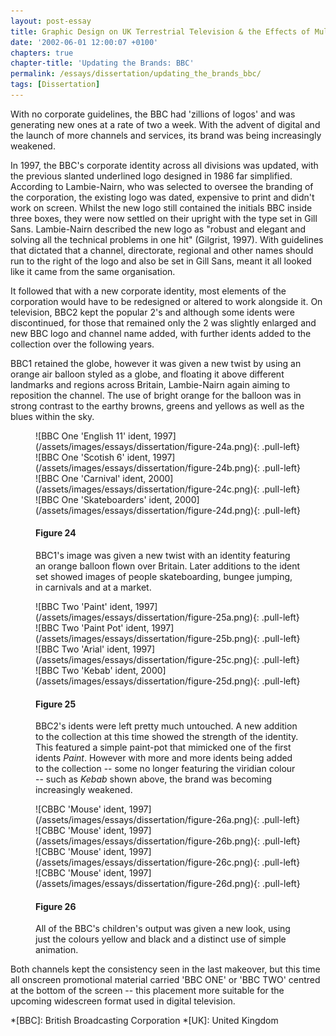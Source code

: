 ```yaml
---
layout: post-essay
title: Graphic Design on UK Terrestrial Television & the Effects of Multi-Channel Growth
date: '2002-06-01 12:00:07 +0100'
chapters: true
chapter-title: 'Updating the Brands: BBC'
permalink: /essays/dissertation/updating_the_brands_bbc/
tags: [Dissertation]
---
```

With no corporate guidelines, the BBC had 'zillions of logos' and was generating new ones at a rate of two a week. With the advent of digital and the launch of more channels and services, its brand was being increasingly weakened.

In 1997, the BBC's corporate identity across all divisions was updated, with the previous slanted underlined logo designed in 1986 far simplified. According to Lambie-Nairn, who was selected to oversee the branding of the corporation, the existing logo was dated, expensive to print and didn't work on screen. Whilst the new logo still contained the initials BBC inside three boxes, they were now settled on their upright with the type set in Gill Sans. Lambie-Nairn described the new logo as "robust and elegant and solving all the technical problems in one hit" (Gilgrist, 1997). With guidelines that dictated that a channel, directorate, regional and other names should run to the right of the logo and also be set in Gill Sans, meant it all looked like it came from the same organisation.

It followed that with a new corporate identity, most elements of the corporation would have to be redesigned or altered to work alongside it. On television, BBC2 kept the popular 2's and although some idents were discontinued, for those that remained only the 2 was slightly enlarged and new BBC logo and channel name added, with further idents added to the collection over the following years.

BBC1 retained the globe, however it was given a new twist by using an orange air balloon styled as a globe, and floating it above different landmarks and regions across Britain, Lambie-Nairn again aiming to reposition the channel. The use of bright orange for the balloon was in strong contrast to the earthy browns, greens and yellows as well as the blues within the sky.

<figure id="figure-24">
    ![BBC One 'English 11' ident, 1997](/assets/images/essays/dissertation/figure-24a.png){: .pull-left}
    ![BBC One 'Scotish 6' ident, 1997](/assets/images/essays/dissertation/figure-24b.png){: .pull-left}
    ![BBC One 'Carnival' ident, 2000](/assets/images/essays/dissertation/figure-24c.png){: .pull-left}
    ![BBC One 'Skateboarders' ident, 2000](/assets/images/essays/dissertation/figure-24d.png){: .pull-left}
    <figcaption>
        <h4>Figure 24</h4>
        <p>BBC1's image was given a new twist with an identity featuring an orange balloon flown over Britain. Later additions to the ident set showed images of people skateboarding, bungee jumping, in carnivals and at a market.</p>
    </figcaption>
</figure>

<figure id="figure-25">
    ![BBC Two 'Paint' ident, 1997](/assets/images/essays/dissertation/figure-25a.png){: .pull-left}
    ![BBC Two 'Paint Pot' ident, 1997](/assets/images/essays/dissertation/figure-25b.png){: .pull-left}
    ![BBC Two 'Arial' ident, 1997](/assets/images/essays/dissertation/figure-25c.png){: .pull-left}
    ![BBC Two 'Kebab' ident, 2000](/assets/images/essays/dissertation/figure-25d.png){: .pull-left}
    <figcaption>
        <h4>Figure 25</h4>
        <p>BBC2's idents were left pretty much untouched. A new addition to the collection at this time showed the strength of the identity. This featured a simple paint-pot that mimicked one of the first idents <cite>Paint</cite>. However with more and more idents being added to the collection -- some no longer featuring the viridian colour -- such as <cite>Kebab</cite> shown above, the brand was becoming increasingly weakened.</p>
    </figcaption>
</figure>

<figure id="figure-26">
    ![CBBC 'Mouse' ident, 1997](/assets/images/essays/dissertation/figure-26a.png){: .pull-left}
    ![CBBC 'Mouse' ident, 1997](/assets/images/essays/dissertation/figure-26b.png){: .pull-left}
    ![CBBC 'Mouse' ident, 1997](/assets/images/essays/dissertation/figure-26c.png){: .pull-left}
    ![CBBC 'Mouse' ident, 1997](/assets/images/essays/dissertation/figure-26d.png){: .pull-left}
    <figcaption>
        <h4>Figure 26</h4>
        <p>All of the BBC's children's output was given a new look, using just the colours yellow and black and a distinct use of simple animation.</p>
    </figcaption>
</figure>

Both channels kept the consistency seen in the last makeover, but this time all onscreen promotional material carried 'BBC ONE' or 'BBC TWO' centred at the bottom of the screen -- this placement more suitable for the upcoming widescreen format used in digital television.

*[BBC]: British Broadcasting Corporation
*[UK]: United Kingdom